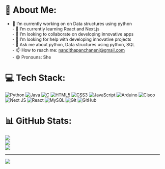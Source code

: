 # 💫 About Me:
- 🔭 I’m currently working on on Data structures using python<br>- 🌱 I’m currently learning React and Next.js<br>- 👯 I’m looking to collaborate on  developing innovative apps<br>- 🤔 I’m looking for help with developing innovative projects<br>- 💬 Ask me about python, Data structures using python, SQL<br>- 📫 How to reach me: nandithapanchaneni@gmail.com<br>- 😄 Pronouns: She


# 💻 Tech Stack:
![Python](https://img.shields.io/badge/python-3670A0?style=for-the-badge&logo=python&logoColor=ffdd54) ![Java](https://img.shields.io/badge/java-%23ED8B00.svg?style=for-the-badge&logo=openjdk&logoColor=white) ![C](https://img.shields.io/badge/c-%2300599C.svg?style=for-the-badge&logo=c&logoColor=white) ![HTML5](https://img.shields.io/badge/html5-%23E34F26.svg?style=for-the-badge&logo=html5&logoColor=white) ![CSS3](https://img.shields.io/badge/css3-%231572B6.svg?style=for-the-badge&logo=css3&logoColor=white) ![JavaScript](https://img.shields.io/badge/javascript-%23323330.svg?style=for-the-badge&logo=javascript&logoColor=%23F7DF1E) ![Arduino](https://img.shields.io/badge/-Arduino-00979D?style=for-the-badge&logo=Arduino&logoColor=white) ![Cisco](https://img.shields.io/badge/cisco-%23049fd9.svg?style=for-the-badge&logo=cisco&logoColor=black) ![Next JS](https://img.shields.io/badge/Next-black?style=for-the-badge&logo=next.js&logoColor=white) ![React](https://img.shields.io/badge/react-%2320232a.svg?style=for-the-badge&logo=react&logoColor=%2361DAFB) ![MySQL](https://img.shields.io/badge/mysql-4479A1.svg?style=for-the-badge&logo=mysql&logoColor=white) ![Git](https://img.shields.io/badge/git-%23F05033.svg?style=for-the-badge&logo=git&logoColor=white) ![GitHub](https://img.shields.io/badge/github-%23121011.svg?style=for-the-badge&logo=github&logoColor=white)
# 📊 GitHub Stats:
![](https://github-readme-stats.vercel.app/api?username=panchaneninanditha&theme=default&hide_border=false&include_all_commits=false&count_private=false)<br/>
![](https://nirzak-streak-stats.vercel.app/?user=panchaneninanditha&theme=default&hide_border=false)<br/>
![](https://github-readme-stats.vercel.app/api/top-langs/?username=panchaneninanditha&theme=default&hide_border=false&include_all_commits=false&count_private=false&layout=compact)

---
[![](https://visitcount.itsvg.in/api?id=panchaneninanditha&icon=0&color=0)](https://visitcount.itsvg.in)

<!-- Proudly created with GPRM ( https://gprm.itsvg.in ) -->
